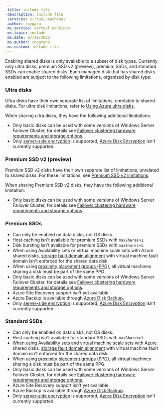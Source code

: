 ```yaml
---
 title: include file
 description: include file
 services: virtual-machines
 author: roygara
 ms.service: virtual-machines
 ms.topic: include
 ms.date: 07/19/2022
 ms.author: rogarana
 ms.custom: include file
---
```


Enabling shared disks is only available to a subset of disk types. Currently only ultra disks, premium SSD v2 (preview), premium SSDs, and standard SSDs can enable shared disks. Each managed disk that has shared disks enabled are subject to the following limitations, organized by disk type:

### Ultra disks

Ultra disks have their own separate list of limitations, unrelated to shared disks. For ultra disk limitations, refer to [Using Azure ultra disks](../articles/virtual-machines/disks-enable-ultra-ssd.md).

When sharing ultra disks, they have the following additional limitations:

- Only basic disks can be used with some versions of Windows Server Failover Cluster, for details see [Failover clustering hardware requirements and storage options](/windows-server/failover-clustering/clustering-requirements).
- Only [server-side encryption](../articles/virtual-machines/disk-encryption.md) is supported, [Azure Disk Encryption](../articles/virtual-machines/windows/disk-encryption-overview.md) isn't currently supported.


### Premium SSD v2 (preview)

Premium SSD v2 disks have their own separate list of limitations, unrelated to shared disks. For these limitations, see [Premium SSD v2 limitations](../articles/virtual-machines/disks-types.md#premium-ssd-v2-limitations).

When sharing Premium SSD v2 disks, they have the following additional limitation:

- Only basic disks can be used with some versions of Windows Server Failover Cluster, for details see [Failover clustering hardware requirements and storage options](/windows-server/failover-clustering/clustering-requirements).

### Premium SSDs

- Can only be enabled on data disks, not OS disks.
- Host caching isn't available for premium SSDs with `maxShares>1`.
- Disk bursting isn't available for premium SSDs with `maxShares>1`.
- When using Availability sets or virtual machine scale sets with Azure shared disks, [storage fault domain alignment](../articles/virtual-machines/availability.md) with virtual machine fault domain isn't enforced for the shared data disk.
- When using [proximity placement groups (PPG)](../articles/virtual-machines/windows/proximity-placement-groups.md), all virtual machines sharing a disk must be part of the same PPG.
- Only basic disks can be used with some versions of Windows Server Failover Cluster, for details see [Failover clustering hardware requirements and storage options](/windows-server/failover-clustering/clustering-requirements).
- Azure Site Recovery support isn't yet available.
- Azure Backup is available through [Azure Disk Backup](../articles/backup/disk-backup-overview.md).
- Only [server-side encryption](../articles/virtual-machines/disk-encryption.md) is supported, [Azure Disk Encryption](../articles/virtual-machines/windows/disk-encryption-overview.md) isn't currently supported.


### Standard SSDs

- Can only be enabled on data disks, not OS disks.
- Host caching isn't available for standard SSDs with `maxShares>1`.
- When using Availability sets and virtual machine scale sets with Azure shared disks, [storage fault domain alignment](../articles/virtual-machines/availability.md) with virtual machine fault domain isn't enforced for the shared data disk.
- When using [proximity placement groups (PPG)](../articles/virtual-machines/windows/proximity-placement-groups.md), all virtual machines sharing a disk must be part of the same PPG.
- Only basic disks can be used with some versions of Windows Server Failover Cluster, for details see [Failover clustering hardware requirements and storage options](/windows-server/failover-clustering/clustering-requirements).
- Azure Site Recovery support isn't yet available.
- Azure Backup is available through [Azure Disk Backup](../articles/backup/disk-backup-overview.md).
- Only [server-side encryption](../articles/virtual-machines/disk-encryption.md) is supported, [Azure Disk Encryption](../articles/virtual-machines/windows/disk-encryption-overview.md) isn't currently supported.